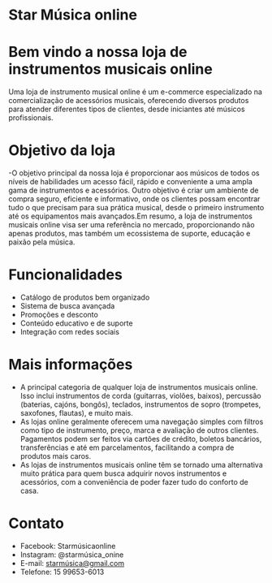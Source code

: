 # Star Música online
# Bem vindo a nossa loja de instrumentos musicais online
Uma loja de instrumento musical online é um e-commerce especializado na comercialização de acessórios musicais, oferecendo diversos produtos para atender diferentes tipos de clientes, desde iniciantes até músicos profissionais.
# Objetivo da loja
-O objetivo principal da nossa loja é proporcionar aos músicos de todos os níveis de habilidades um acesso fácil, rápido e conveniente a uma ampla gama de instrumentos e acessórios. Outro objetivo é criar um ambiente de compra seguro, eficiente e informativo, onde os clientes possam encontrar tudo o que precisam para sua prática musical, desde o primeiro instrumento até os equipamentos mais avançados.Em resumo, a loja de instrumentos musicais online visa ser uma referência no mercado, proporcionando não apenas produtos, mas também um ecossistema de suporte, educação e paixão pela música.
# Funcionalidades
- Catálogo de produtos bem organizado
- Sistema de busca avançada
- Promoções e desconto
- Conteúdo educativo e de suporte
- Integração com redes sociais
# Mais informações
- A principal categoria de qualquer loja de instrumentos musicais online. Isso inclui instrumentos de corda (guitarras, violões, baixos), percussão (baterias, cajóns, bongôs), teclados, instrumentos de sopro (trompetes, saxofones, flautas), e muito mais.
- As lojas online geralmente oferecem uma navegação simples com filtros como tipo de instrumento, preço, marca e avaliação de outros clientes. Pagamentos podem ser feitos via cartões de crédito, boletos bancários, transferências e até em parcelamentos, facilitando a compra de produtos mais caros.
- As lojas de instrumentos musicais online têm se tornado uma alternativa muito prática para quem busca adquirir novos instrumentos e acessórios, com a conveniência de poder fazer tudo do conforto de casa.
# Contato
- Facebook: Starmúsicaonline
- Instagram: @starmúsica_onine
- E-mail: starmúsica@gmail.com
- Telefone: 15 99653-6013



